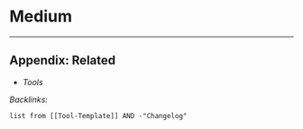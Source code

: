 # Medium

---

## Appendix: Related

* *Tools*

*Backlinks:*

````dataview
list from [[Tool-Template]] AND -"Changelog"
````
